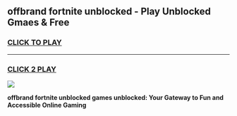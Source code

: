 
## offbrand fortnite unblocked - Play Unblocked Gmaes & Free
<h3>
<a href="https://news.freeplayer.one?title=offbrand_fortnite_unblocked&ref=23F">CLICK TO PLAY</a></h3>
<hr>

<h3>
<a href="https://news.freeplayer.one?title=offbrand_fortnite_unblocked&ref=23F">CLICK 2 PLAY</a>
  
</h3>

<a href="https://news.freeplayer.one?title=offbrand_fortnite_unblocked&ref=23F/"><img src="https://clearcache.store/games.png"></a>


**offbrand fortnite unblocked games unblocked: Your Gateway to Fun and Accessible Online Gaming**
